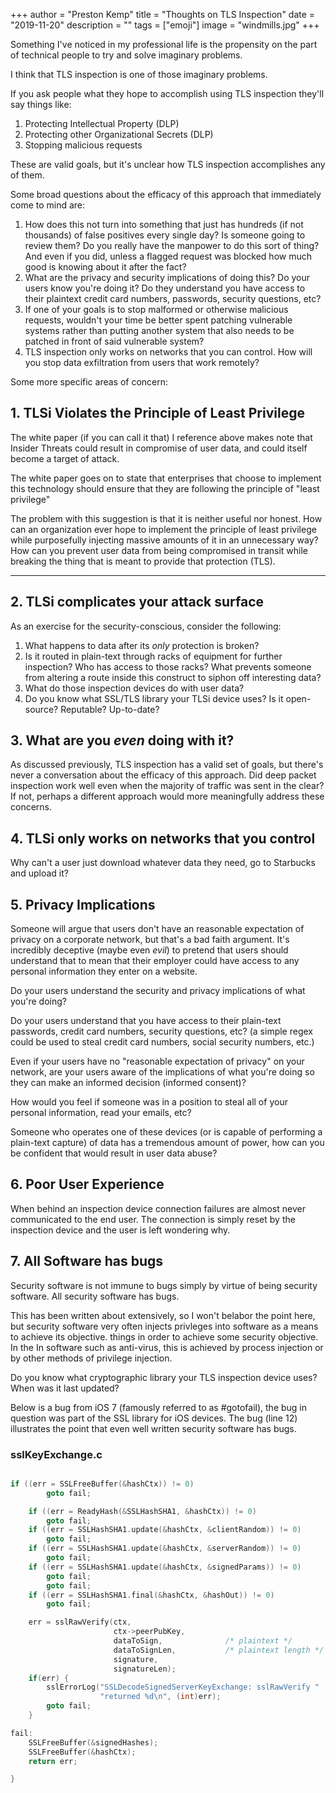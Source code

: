 +++
author = "Preston Kemp"
title = "Thoughts on TLS Inspection"
date = "2019-11-20"
description = ""
tags = ["emoji"]
image = "windmills.jpg"
+++

<!--more-->

Something I've noticed in my professional life is the propensity on the part of technical people to try and solve imaginary problems.

I think that TLS inspection is one of those imaginary problems.

If you ask people what they hope to accomplish using TLS inspection they'll say things like:

1. Protecting Intellectual Property (DLP)
2. Protecting other Organizational Secrets (DLP)
3. Stopping malicious requests

These are valid goals, but it's unclear how TLS inspection accomplishes any of them.

Some broad questions about the efficacy of this approach that immediately come to mind are:

1. How does this not turn into something that just has hundreds (if not thousands) of false positives every single day? Is someone going to review them? Do you really have the manpower to do this sort of thing? And even if you did, unless a flagged request was blocked how much good is knowing about it after the fact?
2. What are the privacy and security implications of doing this? Do your users know you're doing it? Do they understand you have access to their plaintext credit card numbers, passwords, security questions, etc?
3. If one of your goals is to stop malformed or otherwise malicious requests, wouldn't your time be better spent patching vulnerable systems rather than putting another system that also needs to be patched in front of said vulnerable system?
4. TLS inspection only works on networks that you can control. How will you stop data exfiltration from users that work remotely?

Some more specific areas of concern:

## 1. TLSi Violates the Principle of Least Privilege

The white paper (if you can call it that) I reference above makes note that Insider Threats could result in compromise of user data, and could itself become a target of attack.

The white paper goes on to state that enterprises that choose to implement this technology should ensure that they are following the principle of "least privilege"

The problem with this suggestion is that it is neither useful nor honest. How can an organization ever hope to implement the principle of least privilege while purposefully injecting massive amounts of it in an unnecessary way? How can you prevent user data from being compromised in transit while breaking the thing that is meant to provide that protection (TLS).

***

## 2. TLSi complicates your attack surface

As an exercise for the security-conscious, consider the following:

1. What happens to data after its *only* protection is broken?
  1. Is it routed in plain-text through racks of equipment for further inspection? Who has access to those racks? What prevents someone from altering a route inside this construct to siphon off interesting data?
  2. What do those inspection devices do with user data?
2. Do you know what SSL/TLS library your TLSi device uses? Is it open-source? Reputable? Up-to-date?

## 3. What are you *even* doing with it?

As discussed previously, TLS inspection has a valid set of goals, but there's never a conversation about the efficacy of this approach. Did deep packet inspection work well even when the majority of traffic was sent in the clear? If not, perhaps a different approach would more meaningfully address these concerns.

## 4. TLSi only works on networks that you control

Why can't a user just download whatever data they need, go to Starbucks and upload it?

## 5. Privacy Implications

Someone will argue that users don't have an reasonable expectation of privacy on a corporate network, but that's a bad faith argument. It's incredibly deceptive (maybe even *evil*) to pretend that users should understand that to mean that their employer could have access to any personal information they enter on a website.

Do your users understand the security and privacy implications of what you're doing?

Do your users understand that you have access to their plain-text passwords, credit card numbers, security questions, etc? (a simple regex could be used to steal credit card numbers, social security numbers, etc.)

Even if your users have no "reasonable expectation of privacy" on your network, are your users aware of the implications of what you're doing so they can make an informed decision (informed consent)?

How would you feel if someone was in a position to steal all of your personal information, read your emails, etc?

Someone who operates one of these devices (or is capable of performing a plain-text capture) of data has a tremendous amount of power, how can you be confident that would result in user data abuse?

## 6. Poor User Experience

When behind an inspection device connection failures are almost never communicated to the end user. The connection is simply reset by the inspection device and the user is left wondering why.

## 7. All Software has bugs

Security software is not immune to bugs simply by virtue of being security software. All security software has bugs.

This has been written about extensively, so I won't belabor the point here, but security software very often injects privleges into software as a means to achieve its objective. things in order to achieve some security objective. In the In software such as anti-virus, this is achieved by process injection or by other methods of privilege injection.

Do you know what cryptographic library your TLS inspection device uses? When was it last updated?

Below is a bug from iOS 7 (famously referred to as #gotofail), the bug in question was part of the SSL library for iOS devices. The bug (line 12) illustrates the point that even well written security software has bugs.

### sslKeyExchange.c

```C

if ((err = SSLFreeBuffer(&hashCtx)) != 0)
        goto fail;

    if ((err = ReadyHash(&SSLHashSHA1, &hashCtx)) != 0)
        goto fail;
    if ((err = SSLHashSHA1.update(&hashCtx, &clientRandom)) != 0)
        goto fail;
    if ((err = SSLHashSHA1.update(&hashCtx, &serverRandom)) != 0)
        goto fail;
    if ((err = SSLHashSHA1.update(&hashCtx, &signedParams)) != 0)
        goto fail;
        goto fail;
    if ((err = SSLHashSHA1.final(&hashCtx, &hashOut)) != 0)
        goto fail;

	err = sslRawVerify(ctx,
                       ctx->peerPubKey,
                       dataToSign,				/* plaintext */
                       dataToSignLen,			/* plaintext length */
                       signature,
                       signatureLen);
	if(err) {
		sslErrorLog("SSLDecodeSignedServerKeyExchange: sslRawVerify "
                    "returned %d\n", (int)err);
		goto fail;
	}

fail:
    SSLFreeBuffer(&signedHashes);
    SSLFreeBuffer(&hashCtx);
    return err;

}

```
